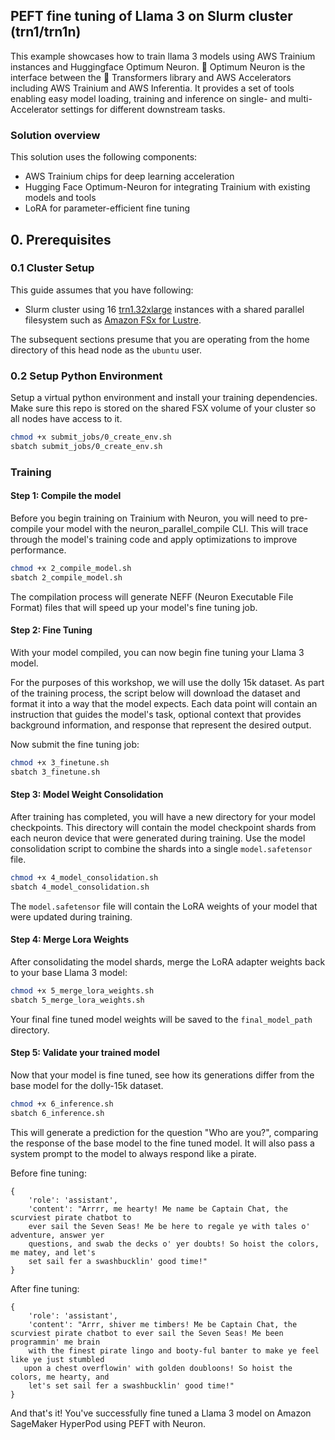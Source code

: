## PEFT fine tuning of Llama 3 on Slurm cluster (trn1/trn1n)

This example showcases how to train llama 3 models using AWS Trainium instances and Huggingface Optimum Neuron. 🤗 Optimum Neuron is the interface between the 🤗 Transformers library and AWS Accelerators including AWS Trainium and AWS Inferentia. It provides a set of tools enabling easy model loading, training and inference on single- and multi-Accelerator settings for different downstream tasks.

### Solution overview
This solution uses the following components:

- AWS Trainium chips for deep learning acceleration
- Hugging Face Optimum-Neuron for integrating Trainium with existing models and tools
- LoRA for parameter-efficient fine tuning

## 0. Prerequisites

### 0.1 Cluster Setup
This guide assumes that you have following:
* Slurm cluster using 16 [trn1.32xlarge](https://aws.amazon.com/ec2/instance-types/trn1/) instances with a shared parallel filesystem such as [Amazon FSx for Lustre](https://docs.aws.amazon.com/fsx/latest/LustreGuide/getting-started.html). 


The subsequent sections presume that you are operating from the home directory of this head node as the `ubuntu` user.


### 0.2 Setup Python Environment
Setup a virtual python environment and install your training dependencies. Make sure this repo is stored on the shared FSX volume of your cluster so all nodes have access to it.

```bash
chmod +x submit_jobs/0_create_env.sh
sbatch submit_jobs/0_create_env.sh
```

### Training

#### Step 1: Compile the model
Before you begin training on Trainium with Neuron, you will need to pre-compile your model with the neuron_parallel_compile CLI.  This will trace through the model's training code and apply optimizations to improve performance. 

```bash
chmod +x 2_compile_model.sh
sbatch 2_compile_model.sh
```
The compilation process will generate NEFF (Neuron Executable File Format) files that will speed up your model's fine tuning job.

#### Step 2: Fine Tuning
With your model compiled, you can now begin fine tuning your Llama 3 model. 

For the purposes of this workshop, we will use the dolly 15k dataset. As part of the training process, the script below will download the dataset and format it into a way that the model expects. Each data point will contain an instruction that guides the model's task, optional context that provides background information, and response that represent the desired output.

Now submit the fine tuning job:

```bash
chmod +x 3_finetune.sh
sbatch 3_finetune.sh
```

#### Step 3: Model Weight Consolidation
After training has completed, you will have a new directory for your model checkpoints. This directory will contain the model checkpoint shards from each neuron device that were generated during training. Use the model consolidation script to combine the shards into a single `model.safetensor` file.

```bash
chmod +x 4_model_consolidation.sh
sbatch 4_model_consolidation.sh
```
The `model.safetensor` file will contain the LoRA weights of your model that were updated during training.

#### Step 4: Merge Lora Weights
After consolidating the model shards, merge the LoRA adapter weights back to your base Llama 3 model:

```bash
chmod +x 5_merge_lora_weights.sh
sbatch 5_merge_lora_weights.sh
```
Your final fine tuned model weights will be saved to the `final_model_path` directory.

#### Step 5: Validate your trained model
Now that your model is fine tuned, see how its generations differ from the base model for the dolly-15k dataset.

```bash
chmod +x 6_inference.sh
sbatch 6_inference.sh
```
This will generate a prediction for the question "Who are you?", comparing the response of the base model to the fine tuned model. It will also pass a system prompt to the model to always respond like a pirate.

Before fine tuning:
```
{
    'role': 'assistant',
    'content': "Arrrr, me hearty! Me name be Captain Chat, the scurviest pirate chatbot to
    ever sail the Seven Seas! Me be here to regale ye with tales o' adventure, answer yer
    questions, and swab the decks o' yer doubts! So hoist the colors, me matey, and let's
    set sail fer a swashbucklin' good time!"
}
```
After fine tuning:
```
{
    'role': 'assistant',
    'content': "Arrr, shiver me timbers! Me be Captain Chat, the scurviest pirate chatbot to ever sail the Seven Seas! Me been programmin' me brain
    with the finest pirate lingo and booty-ful banter to make ye feel like ye just stumbled
   upon a chest overflowin' with golden doubloons! So hoist the colors, me hearty, and
    let's set sail fer a swashbucklin' good time!"
}
```

And that's it! You've successfully fine tuned a Llama 3 model on Amazon SageMaker HyperPod using PEFT with Neuron.
